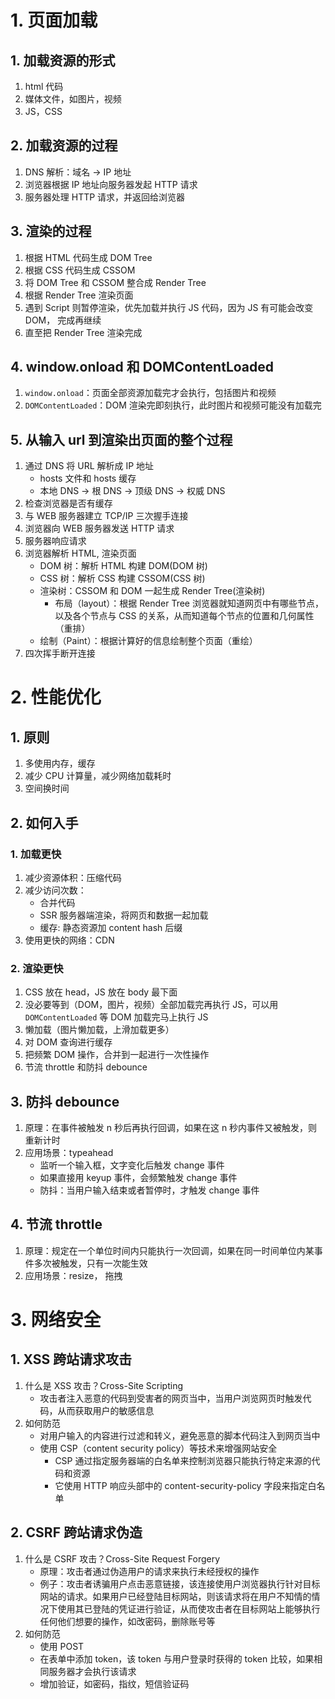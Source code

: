 # 1. 页面加载

## 1. 加载资源的形式

1. html 代码
2. 媒体文件，如图片，视频
3. JS，CSS

## 2. 加载资源的过程

1. DNS 解析：域名 -> IP 地址
2. 浏览器根据 IP 地址向服务器发起 HTTP 请求
3. 服务器处理 HTTP 请求，并返回给浏览器

## 3. 渲染的过程

1. 根据 HTML 代码生成 DOM Tree
2. 根据 CSS 代码生成 CSSOM
3. 将 DOM Tree 和 CSSOM 整合成 Render Tree
4. 根据 Render Tree 渲染页面
5. 遇到 Script 则暂停渲染，优先加载并执行 JS 代码，因为 JS 有可能会改变 DOM， 完成再继续
6. 直至把 Render Tree 渲染完成

## 4. window.onload 和 DOMContentLoaded

1. `window.onload`：页面全部资源加载完才会执行，包括图片和视频
2. `DOMContentLoaded`：DOM 渲染完即刻执行，此时图片和视频可能没有加载完

## 5. 从输入 url 到渲染出页面的整个过程

1. 通过 DNS 将 URL 解析成 IP 地址
   - hosts 文件和 hosts 缓存
   - 本地 DNS -> 根 DNS -> 顶级 DNS -> 权威 DNS
2. 检查浏览器是否有缓存
3. 与 WEB 服务器建立 TCP/IP 三次握手连接
4. 浏览器向 WEB 服务器发送 HTTP 请求
5. 服务器响应请求
6. 浏览器解析 HTML, 渲染页面
   - DOM 树：解析 HTML 构建 DOM(DOM 树)
   - CSS 树：解析 CSS 构建 CSSOM(CSS 树)
   - 渲染树：CSSOM 和 DOM 一起生成 Render Tree(渲染树)
     - 布局（layout）：根据 Render Tree 浏览器就知道网页中有哪些节点，以及各个节点与 CSS 的关系，从而知道每个节点的位置和几何属性（重排）
   - 绘制（Paint）：根据计算好的信息绘制整个页面（重绘）
7. 四次挥手断开连接

# 2. 性能优化

## 1. 原则

1. 多使用内存，缓存
2. 减少 CPU 计算量，减少网络加载耗时
3. 空间换时间

## 2. 如何入手

### 1. 加载更快

1. 减少资源体积：压缩代码
2. 减少访问次数：
   - 合并代码
   - SSR 服务器端渲染，将网页和数据一起加载
   - 缓存: 静态资源加 content hash 后缀
3. 使用更快的网络：CDN

### 2. 渲染更快

1. CSS 放在 head，JS 放在 body 最下面
2. 没必要等到（DOM，图片，视频）全部加载完再执行 JS，可以用 `DOMContentLoaded` 等 DOM 加载完马上执行 JS
3. 懒加载（图片懒加载，上滑加载更多）
4. 对 DOM 查询进行缓存
5. 把频繁 DOM 操作，合并到一起进行一次性操作
6. 节流 throttle 和防抖 debounce

## 3. 防抖 debounce

1. 原理：在事件被触发 n 秒后再执行回调，如果在这 n 秒内事件又被触发，则重新计时
2. 应用场景：typeahead
   - 监听一个输入框，文字变化后触发 change 事件
   - 如果直接用 keyup 事件，会频繁触发 change 事件
   - 防抖：当用户输入结束或者暂停时，才触发 change 事件

## 4. 节流 throttle

1. 原理：规定在一个单位时间内只能执行一次回调，如果在同一时间单位内某事件多次被触发，只有一次能生效
2. 应用场景：resize， 拖拽

# 3. 网络安全

## 1. XSS 跨站请求攻击

1. 什么是 XSS 攻击？Cross-Site Scripting
   - 攻击者注入恶意的代码到受害者的网页当中，当用户浏览网页时触发代码，从而获取用户的敏感信息
2. 如何防范
   - 对用户输入的内容进行过滤和转义，避免恶意的脚本代码注入到网页当中
   - 使用 CSP（content security policy）等技术来增强网站安全
     - CSP 通过指定服务器端的白名单来控制浏览器只能执行特定来源的代码和资源
     - 它使用 HTTP 响应头部中的 content-security-policy 字段来指定白名单

## 2. CSRF 跨站请求伪造

1. 什么是 CSRF 攻击？Cross-Site Request Forgery
   - 原理：攻击者通过伪造用户的请求来执行未经授权的操作
   - 例子：攻击者诱骗用户点击恶意链接，该连接使用户浏览器执行针对目标网站的请求。如果用户已经登陆目标网站，则该请求将在用户不知情的情况下使用其已登陆的凭证进行验证，从而使攻击者在目标网站上能够执行任何他们想要的操作，如改密码，删除账号等
2. 如何防范
   - 使用 POST
   - 在表单中添加 token，该 token 与用户登录时获得的 token 比较，如果相同服务器才会执行该请求
   - 增加验证，如密码，指纹，短信验证码
